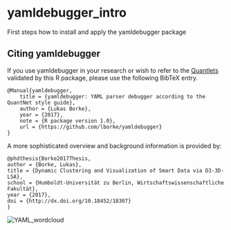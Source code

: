 # yamldebugger_intro
First steps how to install and apply the yamldebugger package

## Citing yamldebugger

If you use yamldebugger in your research or wish to refer to the [Quantlets](https://github.com/QuantLet) validated by this R package, please use the following BibTeX entry.

```
@Manual{yamldebugger,
    title = {yamldebugger: YAML parser debugger according to the QuantNet style guide},
    author = {Lukas Borke},
    year = {2017},
    note = {R package version 1.0},
    url = {https://github.com/lborke/yamldebugger}
}
```


A more sophisticated overview and background information is provided by:

```
@phdthesis{Borke2017Thesis,
author = {Borke, Lukas},
title = {Dynamic Clustering and Visualization of Smart Data via D3-3D-LSA},
school = {Humboldt-Universität zu Berlin, Wirtschaftswissenschaftliche Fakultät},
year = {2017},
doi = {http://dx.doi.org/10.18452/18307}
}
```

![YAML_wordcloud](yaml_wordcloud.png)
